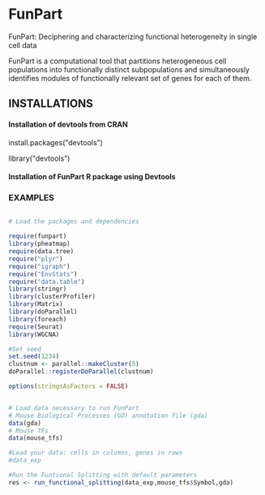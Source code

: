 # FunPart

FunPart: Deciphering and characterizing functional heterogeneity in single cell data

FunPart is a computational tool that partitions heterogeneous cell populations into functionally distinct subpopulations and simultaneously identifies modules of functionally relevant set of genes for each of them.

## INSTALLATIONS

#### Installation of devtools from CRAN

install.packages("devtools")

library("devtools")

#### Installation of FunPart R package using Devtools




### EXAMPLES

```R

# Load the packages and dependencies

require(funpart)
library(pheatmap)
require(data.tree)
require("plyr")
require("igraph")
require("EnvStats")
require("data.table")
library(stringr)
library(clusterProfiler)
library(Matrix)
library(doParallel)
library(foreach)
require(Seurat)
library(WGCNA)

#Set seed
set.seed(1234)
clustnum <- parallel::makeCluster(5)
doParallel::registerDoParallel(clustnum)

options(stringsAsFactors = FALSE)


# Load data necessary to run FunPart
# Mouse Biological Processes (GO) annotation file (gda)
data(gda)
# Mouse TFs 
data(mouse_tfs)

#Load your data: cells in columns, genes in rows
#data_exp

#Run the Funtional Splitting with default parameters
res <- run_functional_splitting(data_exp,mouse_tfs$Symbol,gda)

```
